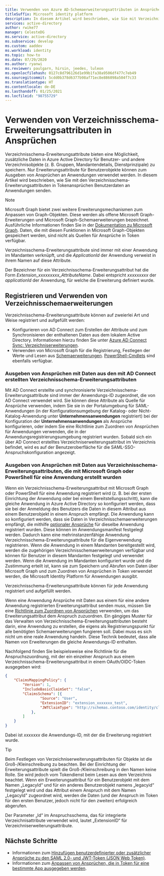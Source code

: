 ```yaml
---
title: Verwenden von Azure AD-Schemaerweiterungsattributen in Ansprüchen
titleSuffix: Microsoft identity platform
description: In diesem Artikel wird beschrieben, wie Sie mit Verzeichnisschema-Erweiterungsattributen in Tokenansprüchen Benutzerdaten an Anwendungen senden.
services: active-directory
author: rwike77
manager: CelesteDG
ms.service: active-directory
ms.subservice: develop
ms.custom: aaddev
ms.workload: identity
ms.topic: how-to
ms.date: 07/29/2020
ms.author: ryanwi
ms.reviewer: paulgarn, hirsin, jeedes, luleon
ms.openlocfilehash: 0127c8d796126d1e99b1fa38a9506df477c7eb49
ms.sourcegitcommit: 5cdd0b378d6377b98af71ec8e886098a504f7c33
ms.translationtype: HT
ms.contentlocale: de-DE
ms.lasthandoff: 01/25/2021
ms.locfileid: "98755729"
---
```

# <a name="using-directory-schema-extension-attributes-in-claims"></a>Verwenden von Verzeichnisschema-Erweiterungsattributen in Ansprüchen

Verzeichnisschema-Erweiterungsattribute bieten eine Möglichkeit, zusätzliche Daten in Azure Active Directory für Benutzer- und andere Verzeichnisobjekte (z. B. Gruppen, Mandantendetails, Dienstprinzipale) zu speichern.  Nur Erweiterungsattribute für Benutzerobjekte können zum Ausgeben von Ansprüchen an Anwendungen verwendet werden. In diesem Artikel wird beschrieben, wie Sie mit den Verzeichnisschema-Erweiterungsattributen in Tokenansprüchen Benutzerdaten an Anwendungen senden.

> [!NOTE]
> Microsoft Graph bietet zwei weitere Erweiterungsmechanismen zum Anpassen von Graph-Objekten. Diese werden als offene Microsoft Graph-Erweiterungen und Microsoft Graph-Schemaerweiterungen bezeichnet. Ausführliche Informationen finden Sie in der [Dokumentation zu Microsoft Graph](/graph/extensibility-overview). Daten, die mit diesen Funktionen in Microsoft Graph-Objekten gespeichert werden, sind nicht als Quellen für Ansprüche in Token verfügbar.

Verzeichnisschema-Erweiterungsattribute sind immer mit einer Anwendung im Mandanten verknüpft, und die *ApplicationId* der Anwendung verweist in ihrem Namen auf diese Attribute.

Der Bezeichner für ein Verzeichnisschema-Erweiterungsattribut hat die Form *Extension_xxxxxxxxx_AttributeName*.  Dabei entspricht *xxxxxxxxx* der *applicationId* der Anwendung, für welche die Erweiterung definiert wurde.

## <a name="registering-and-using-directory-schema-extensions"></a>Registrieren und Verwenden von Verzeichnisschemaerweiterungen
Verzeichnisschema-Erweiterungsattribute können auf zweierlei Art und Weise registriert und aufgefüllt werden:

- Konfigurieren von AD Connect zum Erstellen der Attribute und zum Synchronisieren der enthaltenen Daten aus dem lokalem Active Directory. Informationen hierzu finden Sie unter [Azure AD Connect Sync: Verzeichniserweiterungen](../hybrid/how-to-connect-sync-feature-directory-extensions.md).
- Verwenden von Microsoft Graph für die Registrierung, Festlegen der Werte und Lesen aus [Schemaerweiterungen](/graph/extensibility-overview). [PowerShell-Cmdlets](/powershell/azure/active-directory/using-extension-attributes-sample) sind ebenfalls verfügbar.

### <a name="emitting-claims-with-data-from-directory-schema-extension-attributes-created-with-ad-connect"></a>Ausgeben von Ansprüchen mit Daten aus den mit AD Connect erstellten Verzeichnisschema-Erweiterungsattributen
Mit AD Connect erstellte und synchronisierte Verzeichnisschema-Erweiterungsattribute sind immer der Anwendungs-ID zugeordnet, die von AD Connect verwendet wird. Sie können diese Attribute als Quelle für Ansprüche verwenden, indem Sie sie in der Portalumgebung für SAML-Anwendungen (in der Konfigurationsumgebung der Katalog- oder Nicht-Katalog-Anwendung unter **Unternehmensanwendungen** registriert) bei der Konfiguration der **Unternehmensanwendungen** als Ansprüche konfigurieren, oder indem Sie eine Richtlinie zum Zuordnen von Ansprüchen für Anwendungen verwenden, die in der Anwendungsregistrierungsumgebung registriert wurden.  Sobald sich ein über AD Connect erstelltes Verzeichniserweiterungsattribut im Verzeichnis befindet, wird es auf der Benutzeroberfläche für die SAML-SSO-Anspruchskonfiguration angezeigt.

### <a name="emitting-claims-with-data-from-directory-schema-extension-attributes-created-for-an-application-using-graph-or-powershell"></a>Ausgeben von Ansprüchen mit Daten aus Verzeichnisschema-Erweiterungsattributen, die mit Microsoft Graph oder PowerShell für eine Anwendung erstellt wurden
Wenn ein Verzeichnisschema-Erweiterungsattribut mit Microsoft Graph oder PowerShell für eine Anwendung registriert wird (z. B. bei der ersten Einrichtung der Anwendung oder bei einem Bereitstellungsschritt), kann die gleiche Anwendung in Azure Active Directory so konfiguriert werden, dass sie bei der Anmeldung des Benutzers die Daten in diesem Attribut aus einem Benutzerobjekt in einem Anspruch empfängt.  Die Anwendung kann so konfiguriert werden, dass sie Daten in Verzeichnisschemaerweiterungen empfängt, die mithilfe [optionaler Ansprüche](active-directory-optional-claims.md#configuring-directory-extension-optional-claims) für dieselbe Anwendung registriert wurden.  Diese können im Anwendungsmanifest festgelegt werden.  Dadurch kann eine mehrinstanzenfähige Anwendung Verzeichnisschema-Erweiterungsattribute für die Eigenverwendung registrieren. Wenn die Anwendung in einem Mandanten bereitgestellt wird, werden die zugehörigen Verzeichnisschemaerweiterungen verfügbar und können für Benutzer in diesem Mandanten festgelegt und verwendet werden.  Wenn die Anwendung im Mandanten konfiguriert wurde und die Zustimmung erteilt ist, kann sie zum Speichern und Abrufen von Daten über Microsoft Graph und zum Zuordnen von Ansprüchen in Token verwendet werden, die Microsoft Identity Platform für Anwendungen ausgibt.

Verzeichnisschema-Erweiterungsattribute können für jede Anwendung registriert und aufgefüllt werden.

Wenn eine Anwendung Ansprüche mit Daten aus einem für eine andere Anwendung registrierten Erweiterungsattribut senden muss, müssen Sie eine [Richtlinie zum Zuordnen von Ansprüchen](active-directory-claims-mapping.md) verwenden, um das Erweiterungsattribut dem Anspruch zuzuordnen.  Ein gängiges Muster für das Verwalten von Verzeichnisschema-Erweiterungsattributen besteht darin, eine Anwendung zu erstellen, die eigens als Registrierungspunkt für alle benötigten Schemaerweiterungen fungieren soll.  Dabei muss es sich nicht um eine reale Anwendung handeln. Diese Technik bedeutet, dass alle Namen von Erweiterungen die gleiche Anwendungs-ID enthalten.

Nachfolgend finden Sie beispielsweise eine Richtlinie für die Anspruchszuordnung, mit der ein einzelner Anspruch aus einem Verzeichnisschema-Erweiterungsattribut in einem OAuth/OIDC-Token ausgegeben wird:

```json
{
    "ClaimsMappingPolicy": {
        "Version": 1,
        "IncludeBasicClaimSet": "false",
        "ClaimsSchema": [{
                "Source": "User",
                "ExtensionID": "extension_xxxxxxx_test",
                "JWTClaimType": "http://schemas.contoso.com/identity/claims/exampleclaim"
            },
        ]
    }
}
```

Dabei ist *xxxxxxx* die Anwendungs-ID, mit der die Erweiterung registriert wurde.

> [!TIP]
> Beim Festlegen von Verzeichniserweiterungsattributen für Objekte ist die Groß-/Kleinschreibung zu beachten.  Bei der Einrichtung der Erweiterungsattribute spielt die Groß-/Kleinschreibung in den Namen keine Rolle. Sie wird jedoch vom Tokendienst beim Lesen aus dem Verzeichnis beachtet.  Wenn ein Erweiterungsattribut für ein Benutzerobjekt mit dem Namen „LegacyId“ und für ein anderes Benutzerobjekt namens „legacyid“ festgelegt wird und das Attribut einem Anspruch mit dem Namen „LegacyId" zugeordnet wird, werden die Daten (und der Anspruch im Token für den ersten Benutzer, jedoch nicht für den zweiten) erfolgreich abgerufen.
>
> Der Parameter „Id“ im Anspruchsschema, das für integrierte Verzeichnisattribute verwendet wird, lautet „ExtensionID“ für Verzeichniserweiterungsattribute.

## <a name="next-steps"></a>Nächste Schritte
- Informationen zum [Hinzufügen benutzerdefinierter oder zusätzlicher Ansprüche zu den SAML 2.0- und JWT-Token (JSON Web Token)](active-directory-optional-claims.md).
- Informationen zum [Anpassen von Ansprüchen, die in Token für eine bestimmte App ausgegeben werden](active-directory-claims-mapping.md).